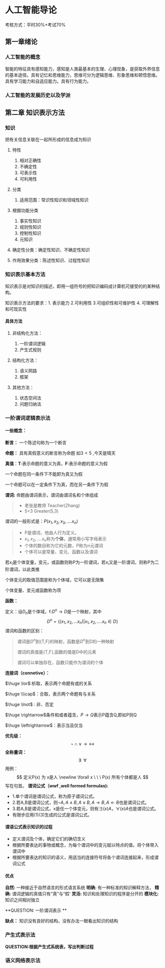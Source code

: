 # 人工智能导论

考核方式：平时30%+考试70%

## 第一章绪论

### 人工智能的概念

   智能的特征具有感知能力，感知是人类最基本的生理、心理现象，是获取外界信息的基本途径。具有记忆和思维能力，思维可分为逻辑思维、形象思维和顿悟思维。具有学习能力和自适应能力。具有行为能力。

### 人工智能的发展历史以及学派



## 第二章 知识表示方法	

### 知识

把有关信息关联在一起所形成的信息成为知识

1. 特性
   1. 相对正确性
   2. 不确定性
   3. 可表示性
   4. 可利用性

2. 分类
   1. 适用范围：常识性知识和领域性知识

3. 根据功能分类
   1. 事实性知识
   2. 规则性知识
   3. 控制性知识
   4. 元知识

4. 确定性分类：确定性知识、不确定性知识
5. 作用效果分类：陈述性知识、过程性知识

### 知识表示基本方法

知识表示是对知识的描述，即用一组符号的把知识编码成计算机可接受的的某种结构。

知识表示方法的要求：1. 表示能力 2.可利用性 3.可组织性和可维护性 4. 可理解性和可现实性

#### 具体方法

1. 非结构化方法：
   1. 一阶谓词逻辑
   2. 产生式规则

2. 结构化方法：
   1. 语义网路
   2. 框架

3. 其他方法：
   1. 状态空间法
   2. 问题归纳法

### 一阶谓词逻辑表示法

#### 一些概念：

**断言：** 一个陈述句称为一个断言

**命题：** 具有真假意义的断言称为命题 如$3<5$ ,今天是晴天

**真值**：**T**:表示命题的意义为真，**F**:表示命题的意义为假

一个命题在同一条件下不能即为真又为假

一个命题可以在一定条件下为真，而在另一条件下为假

**谓词:** 命题由谓词表示，谓词由谓词名和个体组成

> - 老张是教师 Teacher(Zhang)
> - 5<3 Greater(5,3)

谓词的一般形式是：$P(x_1,x_2,x_3,....x_n)$

> - P是谓词，他由人行为定义。
> - $x_1,x_2,....x_n$称为**个体**，通常用小写字母表示
> - 个体的数目称为它的元数，P称为n元谓词
> - 个体可以是常量、变元、函数以及谓词

 若$x_i$是个体变量，变元，或函数则称P为一阶谓词，若$x_i$又是一阶谓词，则称P为二阶谓词，以此类推

个体变元的取值范围是称为个体域，它可以是无限集

个体变量、变元或函数称为项

**函数：**

定义：设$D_n$是个体域，f:$D^n\rightarrow D$是一个映射，其中
$$
D^n=\{ (x_1,x_2,...x_n)|x_1,x_2,....x_n\in D\}
$$
谓词和函数的区别：

> 谓词是$D^n$到{T,F}的映射，函数是$D^n$到D的一种映射
>
> 谓词的真值是{T,F},函数的值是D中的元素
>
> 谓词可以单独存在，函数只能作为谓词的个体

**连接词（connetive）：**

$\huge \lor$:析取，表示两个命题有或的关系

$\huge \\\cap$：合取，表示两个命题有与关系

$\huge \lnot$ : 非、否定

$\huge \rightarrow$条件和或者蕴含，$P\rightarrow Q$表示P蕴含Q,即如P则Q
  
$\huge \leftrightarrow$：表示当且仅当

**优先级：**
$$
\lnot \cap \lor \rightarrow  \leftrightarrow
$$
**全称量词：**
$$
\exists \ \ \forall
$$
用例：
$$
定义P(x) 为 x是人 \newline 
\forall x \ \ \ P(x) 所有个体都是人
$$
写在句首。
**谓词公式（wwf ,well formed formulas):**
- 1.单个谓词是谓词公式，称为原子谓词公式。
- 2.若A,B是谓词公式，则$\lnot A ,A\land B,A \lor B,A\rightarrow B,A\leftarrow B$也是谓词公式。
- 3.若A,B是谓词公式，x是任一个体变元，则有$\exists (x)A，\forall (x)A$也是谓词公式。
- 有限步应用(1)(3)生成的公式是谓词公式。
#### 谓语公式表示知识的过程
- 定义谓词及个体，确定它们的确切含义
- 根据所要表达的事物或概念，为每个谓词中的变元赋以特点的值，将个体带入谓词中
- 根据所要表达的知识的语义，用适当的连接符号将各个谓词连接起来，形成谓词公式
#### 优点
**自然:**   一种接近于自然语言的形式语言系统
**明确:**  有一种标准的知识解释方法，
**精确:** 谓词逻辑的真值只有“真”与“假’
**灵活:** 知识和处理知识的程序是分开的
**模块化:** 知识之间相对独立

**QUESTION: 一阶谓词表示 **

**缺点：** 知识没有良好的结构，没有办法一眼看出知识的结构

### 产生式表示法

**QUESTION:根据产生式系统表，写出判断过程**
###  语义网络表示法

